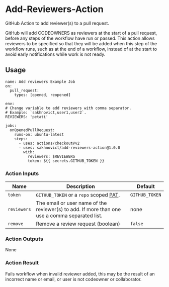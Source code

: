 # Add-Reviewers-Action

GitHub Action to add reviewer(s) to a pull request.

GitHub will add CODEOWNERS as reviewers at the start of a pull request, before any steps of the workflow have run or passed. This action allows reviewers to be specified so that they will be added when this step of the workflow runs, such as at the end of a workflow, instead of at the start to avoid early notifications while work is not ready.

## Usage

    name: Add reviewers Example Job
    on:
      pull_request:
        types: [opened, reopened]

    env:
    # Change variable to add reviewers with comma separator.
    # Example: `sakhnovict,user1,user2`.
    REVIEWERS: 'petati'

    jobs:
      onOpenedPullRequest:
        runs-on: ubuntu-latest
        steps:
          - uses: actions/checkout@v2
          - uses: sakhnovict/add-reviewers-action@1.0.0
            with:
              reviewers: $REVIEWERS
              token: ${{ secrets.GITHUB_TOKEN }}

### Action Inputs

| Name        | Description                                                                                                                                                | Default        |
| ----------- | ---------------------------------------------------------------------------------------------------------------------------------------------------------- | -------------- |
| `token`     | `GITHUB_TOKEN` or a `repo` scoped [PAT](https://help.github.com/en/github/authenticating-to-github/creating-a-personal-access-token-for-the-command-line). | `GITHUB_TOKEN` |
| `reviewers` | The email or user name of the reviewer(s) to add. If more than one use a comma separated list.                                                             | none           |
| `remove`    | Remove a review request (boolean)                                                                                                                          | `false`        |

### Action Outputs

None

### Action Result

Fails workflow when invalid reviewer added, this may be the result of an incorrect name or email, or user is not codeowner or collaborator.
